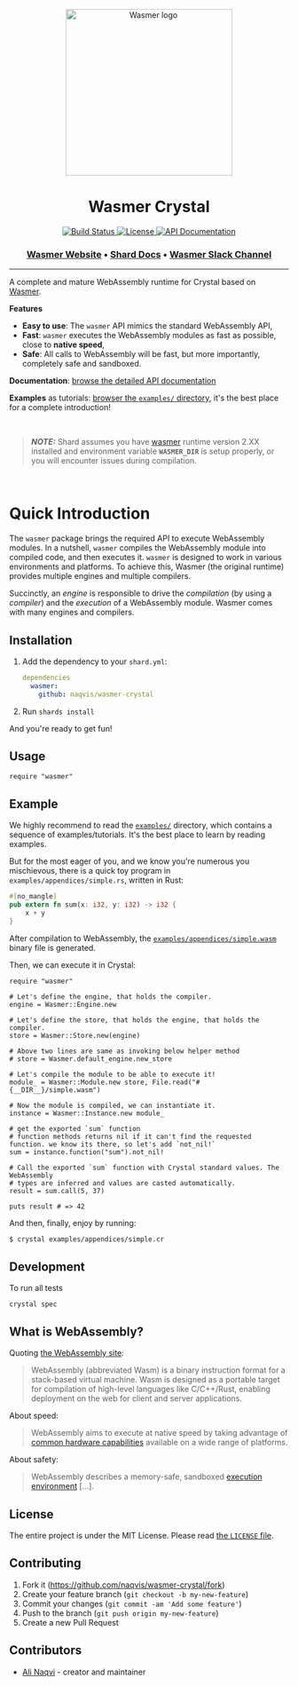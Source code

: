 <div align="center">
  <a href="https://wasmer.io" target="_blank" rel="noopener noreferrer">
    <img width="300" src="https://raw.githubusercontent.com/wasmerio/wasmer/master/assets/logo.png" alt="Wasmer logo">
  </a>
  
  <h1>Wasmer Crystal</h1>
  
  <p>
    <a href="https://github.com/naqvis/wasmer-crystal/actions/workflows/ci.yml">
      <img src="https://github.com/naqvis/wasmer-crystal/actions/workflows/ci.yml/badge.svg" alt="Build Status">
    </a>
    <a href="https://github.com/naqvis/wasmer-crystal/blob/main/LICENSE">
      <img src="https://img.shields.io/github/license/naqvis/wasmer-crystal.svg" alt="License">
    </a>
    <a href="https://naqvis.github.io/wasmer-crystal/index.html">
      <img src="https://img.shields.io/badge/documentation-API-f06" alt="API Documentation">
    </a> 
  </p>

  <h3>
    <a href="https://wasmer.io/">Wasmer Website</a>
    <span> • </span>
    <a href="https://naqvis.github.io/wasmer-crystal/index.html">Shard Docs</a>
    <span> • </span>
    <a href="https://slack.wasmer.io/">Wasmer Slack Channel</a>
  </h3>
</div>

<hr/>

A complete and mature WebAssembly runtime for Crystal based on
[Wasmer](https://github.com/wasmerio/wasmer).

**Features**

  * **Easy to use**: The `wasmer` API mimics the standard WebAssembly API,
  * **Fast**: `wasmer` executes the WebAssembly modules as fast as
    possible, close to **native speed**,
  * **Safe**: All calls to WebAssembly will be fast, but more
    importantly, completely safe and sandboxed.

**Documentation**: [browse the detailed API
documentation]( https://naqvis.github.io/wasmer-crystal/)


**Examples** as tutorials: [browser the `examples/`
directory](https://github.com/naqvis/wasmer-crystal/tree/main/examples),
it's the best place for a complete introduction!

<br/>

> **_NOTE:_** 
Shard assumes you have [wasmer](https://github.com/wasmerio/wasmer) runtime version 2.XX installed and environment variable **`WASMER_DIR`** is setup properly, or you will encounter issues during compilation.

<br/>


# Quick Introduction

The `wasmer` package brings the required API to execute WebAssembly
modules. In a nutshell, `wasmer` compiles the WebAssembly module into
compiled code, and then executes it. `wasmer` is designed to work in
various environments and platforms. To achieve this, Wasmer (the
original runtime) provides multiple engines and multiple
compilers.

Succinctly, an _engine_ is responsible to drive the _compilation_ (by
using a _compiler_) and the _execution_ of a WebAssembly
module. Wasmer comes with many engines and compilers.

## Installation

1. Add the dependency to your `shard.yml`:

   ```yaml
   dependencies
     wasmer:
       github: naqvis/wasmer-crystal
   ```

2. Run `shards install`

And you're ready to get fun!

## Usage

```crystal
require "wasmer"
```

## Example

We highly recommend to read the
[`examples/`](https://github.com/naqvis/wasmer-crystal/tree/main/examples)
directory, which contains a sequence of examples/tutorials. It's the
best place to learn by reading examples.

But for the most eager of you, and we know you're numerous you
mischievous, there is a quick toy program in
`examples/appendices/simple.rs`, written in Rust:

```rust
#[no_mangle]
pub extern fn sum(x: i32, y: i32) -> i32 {
    x + y
}
```

After compilation to WebAssembly, the
[`examples/appendices/simple.wasm`](https://github.com/naqvis/wasmer-crystal/tree/main/examples/appendices/simple.wasm)
binary file is generated.

Then, we can execute it in Crystal:

```crystal
require "wasmer"

# Let's define the engine, that holds the compiler.
engine = Wasmer::Engine.new 

# Let's define the store, that holds the engine, that holds the compiler.
store = Wasmer::Store.new(engine)

# Above two lines are same as invoking below helper method
# store = Wasmer.default_engine.new_store

# Let's compile the module to be able to execute it!
module_ = Wasmer::Module.new store, File.read("#{__DIR__}/simple.wasm")

# Now the module is compiled, we can instantiate it.
instance = Wasmer::Instance.new module_

# get the exported `sum` function
# function methods returns nil if it can't find the requested function. we know its there, so let's add `not_nil!` 
sum = instance.function("sum").not_nil!

# Call the exported `sum` function with Crystal standard values. The WebAssembly
# types are inferred and values are casted automatically.
result = sum.call(5, 37)

puts result # => 42
```

And then, finally, enjoy by running:

```sh
$ crystal examples/appendices/simple.cr
```

## Development
To run all tests

`crystal spec`

## What is WebAssembly?

Quoting [the WebAssembly site](https://webassembly.org/):

> WebAssembly (abbreviated Wasm) is a binary instruction format for a
> stack-based virtual machine. Wasm is designed as a portable target
> for compilation of high-level languages like C/C++/Rust, enabling
> deployment on the web for client and server applications.

About speed:

> WebAssembly aims to execute at native speed by taking advantage of
> [common hardware
> capabilities](https://webassembly.org/docs/portability/#assumptions-for-efficient-execution)
> available on a wide range of platforms.

About safety:

> WebAssembly describes a memory-safe, sandboxed [execution
> environment](https://webassembly.org/docs/semantics/#linear-memory) […].

## License

The entire project is under the MIT License. Please read [the `LICENSE` file][license].

## Contributing

1. Fork it (<https://github.com/naqvis/wasmer-crystal/fork>)
2. Create your feature branch (`git checkout -b my-new-feature`)
3. Commit your changes (`git commit -am 'Add some feature'`)
4. Push to the branch (`git push origin my-new-feature`)
5. Create a new Pull Request

## Contributors

- [Ali Naqvi](https://github.com/naqvis) - creator and maintainer

[license]: https://github.com/naqvis/wasmer-crystal/blob/main/LICENSE